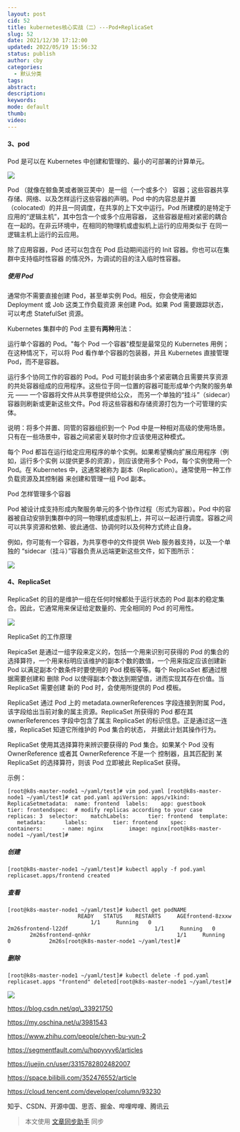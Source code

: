 ```yaml
---
layout: post
cid: 52
title: kubernetes核心实战（二）---Pod+ReplicaSet
slug: 52
date: 2021/12/30 17:12:00
updated: 2022/05/19 15:56:32
status: publish
author: cby
categories: 
  - 默认分类
tags: 
abstract: 
description: 
keywords: 
mode: default
thumb: 
video: 
---
```



#### 3、pod

Pod 是可以在 Kubernetes 中创建和管理的、最小的可部署的计算单元。

![](https://p3-juejin.byteimg.com/tos-cn-i-k3u1fbpfcp/8e8a8942405543b1b5db2621d244407a~tplv-k3u1fbpfcp-zoom-1.image)

Pod （就像在鲸鱼荚或者豌豆荚中）是一组（一个或多个） 容器；这些容器共享存储、网络、以及怎样运行这些容器的声明。Pod 中的内容总是并置（colocated）的并且一同调度，在共享的上下文中运行。Pod 所建模的是特定于应用的“逻辑主机”，其中包含一个或多个应用容器， 这些容器是相对紧密的耦合在一起的。在非云环境中，在相同的物理机或虚拟机上运行的应用类似于 在同一逻辑主机上运行的云应用。

  

除了应用容器，Pod 还可以包含在 Pod 启动期间运行的 Init 容器。你也可以在集群中支持临时性容器 的情况外，为调试的目的注入临时性容器。

  

##### 使用 Pod

通常你不需要直接创建 Pod，甚至单实例 Pod。相反，你会使用诸如 Deployment 或 Job 这类工作负载资源 来创建 Pod。如果 Pod 需要跟踪状态， 可以考虑 StatefulSet 资源。

  

Kubernetes 集群中的 Pod 主要有**两种**用法：

  

运行单个容器的 Pod。"每个 Pod 一个容器"模型是最常见的 Kubernetes 用例；在这种情况下，可以将 Pod 看作单个容器的包装器，并且 Kubernetes 直接管理 Pod，而不是容器。

  

运行多个协同工作的容器的 Pod。Pod 可能封装由多个紧密耦合且需要共享资源的共处容器组成的应用程序。这些位于同一位置的容器可能形成单个内聚的服务单元 —— 一个容器将文件从共享卷提供给公众， 而另一个单独的“挂斗”（sidecar）容器则刷新或更新这些文件。Pod 将这些容器和存储资源打包为一个可管理的实体。

  

说明：将多个并置、同管的容器组织到一个 Pod 中是一种相对高级的使用场景。只有在一些场景中，容器之间紧密关联时你才应该使用这种模式。

每个 Pod 都旨在运行给定应用程序的单个实例。如果希望横向扩展应用程序（例如，运行多个实例 以提供更多的资源），则应该使用多个 Pod，每个实例使用一个 Pod。在 Kubernetes 中，这通常被称为 副本（Replication）。通常使用一种工作负载资源及其控制器 来创建和管理一组 Pod 副本。

  

Pod 怎样管理多个容器

Pod 被设计成支持形成内聚服务单元的多个协作过程（形式为容器）。Pod 中的容器被自动安排到集群中的同一物理机或虚拟机上，并可以一起进行调度。容器之间可以共享资源和依赖、彼此通信、协调何时以及何种方式终止自身。

  

例如，你可能有一个容器，为共享卷中的文件提供 Web 服务器支持，以及一个单独的 “sidecar（挂斗）”容器负责从远端更新这些文件，如下图所示：

  

![](https://p3-juejin.byteimg.com/tos-cn-i-k3u1fbpfcp/b95fa02d2c3140cc982206fb9988e4f6~tplv-k3u1fbpfcp-zoom-1.image)

#### 4、ReplicaSet

ReplicaSet 的目的是维护一组在任何时候都处于运行状态的 Pod 副本的稳定集合。因此，它通常用来保证给定数量的、完全相同的 Pod 的可用性。

![](https://p3-juejin.byteimg.com/tos-cn-i-k3u1fbpfcp/0048a17c108e438283d95a482ac437a4~tplv-k3u1fbpfcp-zoom-1.image)

ReplicaSet 的工作原理

RepicaSet 是通过一组字段来定义的，包括一个用来识别可获得的 Pod 的集合的选择算符，一个用来标明应该维护的副本个数的数值，一个用来指定应该创建新 Pod 以满足副本个数条件时要使用的 Pod 模板等等。每个 ReplicaSet 都通过根据需要创建和 删除 Pod 以使得副本个数达到期望值，进而实现其存在价值。当 ReplicaSet 需要创建 新的 Pod 时，会使用所提供的 Pod 模板。

  

ReplicaSet 通过 Pod 上的 metadata.ownerReferences 字段连接到附属 Pod，该字段给出当前对象的属主资源。ReplicaSet 所获得的 Pod 都在其 ownerReferences 字段中包含了属主 ReplicaSet 的标识信息。正是通过这一连接，ReplicaSet 知道它所维护的 Pod 集合的状态， 并据此计划其操作行为。

  

ReplicaSet 使用其选择算符来辨识要获得的 Pod 集合。如果某个 Pod 没有 OwnerReference 或者其 OwnerReference 不是一个 控制器，且其匹配到 某 ReplicaSet 的选择算符，则该 Pod 立即被此 ReplicaSet 获得。

  

示例：

```shell
[root@k8s-master-node1 ~/yaml/test]# vim pod.yaml [root@k8s-master-node1 ~/yaml/test]# cat pod.yaml apiVersion: apps/v1kind: ReplicaSetmetadata:  name: frontend  labels:    app: guestbook    tier: frontendspec:  # modify replicas according to your case  replicas: 3  selector:    matchLabels:      tier: frontend  template:    metadata:      labels:        tier: frontend    spec:      containers:      - name: nginx        image: nginx[root@k8s-master-node1 ~/yaml/test]#
```

  

##### 创建

```shell
[root@k8s-master-node1 ~/yaml/test]# kubectl apply -f pod.yaml replicaset.apps/frontend created
```

  

##### 查看

```shell
[root@k8s-master-node1 ~/yaml/test]# kubectl get podNAME                                     READY   STATUS    RESTARTS     AGEfrontend-8zxxw                           1/1     Running   0            2m26sfrontend-l22df                           1/1     Running   0            2m26sfrontend-qnhkr                           1/1     Running   0            2m26s[root@k8s-master-node1 ~/yaml/test]#
```

  

##### 删除

```shell
[root@k8s-master-node1 ~/yaml/test]# kubectl delete -f pod.yaml replicaset.apps "frontend" deleted[root@k8s-master-node1 ~/yaml/test]#
```

  

![](https://p3-juejin.byteimg.com/tos-cn-i-k3u1fbpfcp/bcb34e25e7bc44959c9255c2b5dc0555~tplv-k3u1fbpfcp-zoom-1.image)  

  

https://blog.csdn.net/qq\_33921750

https://my.oschina.net/u/3981543

https://www.zhihu.com/people/chen-bu-yun-2

https://segmentfault.com/u/hppyvyv6/articles

https://juejin.cn/user/3315782802482007

https://space.bilibili.com/352476552/article

https://cloud.tencent.com/developer/column/93230

知乎、CSDN、开源中国、思否、掘金、哔哩哔哩、腾讯云

  

> 本文使用 [文章同步助手](https://juejin.cn/post/6940875049587097631) 同步